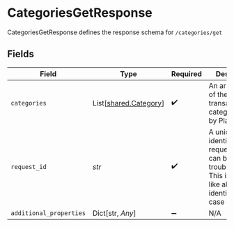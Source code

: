 # CategoriesGetResponse

CategoriesGetResponse defines the response schema for `/categories/get`


## Fields

| Field                                                                                                                                       | Type                                                                                                                                        | Required                                                                                                                                    | Description                                                                                                                                 |
| ------------------------------------------------------------------------------------------------------------------------------------------- | ------------------------------------------------------------------------------------------------------------------------------------------- | ------------------------------------------------------------------------------------------------------------------------------------------- | ------------------------------------------------------------------------------------------------------------------------------------------- |
| `categories`                                                                                                                                | List[[shared.Category](../../models/shared/category.md)]                                                                                    | :heavy_check_mark:                                                                                                                          | An array of all of the transaction categories used by Plaid.                                                                                |
| `request_id`                                                                                                                                | *str*                                                                                                                                       | :heavy_check_mark:                                                                                                                          | A unique identifier for the request, which can be used for troubleshooting. This identifier, like all Plaid identifiers, is case sensitive. |
| `additional_properties`                                                                                                                     | Dict[str, *Any*]                                                                                                                            | :heavy_minus_sign:                                                                                                                          | N/A                                                                                                                                         |